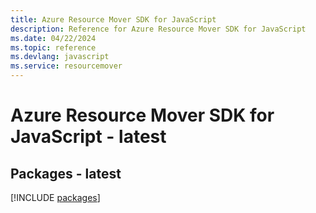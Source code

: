 ```yaml
---
title: Azure Resource Mover SDK for JavaScript
description: Reference for Azure Resource Mover SDK for JavaScript
ms.date: 04/22/2024
ms.topic: reference
ms.devlang: javascript
ms.service: resourcemover
---
```

# Azure Resource Mover SDK for JavaScript - latest
## Packages - latest
[!INCLUDE [packages](resource-mover-index.md)]